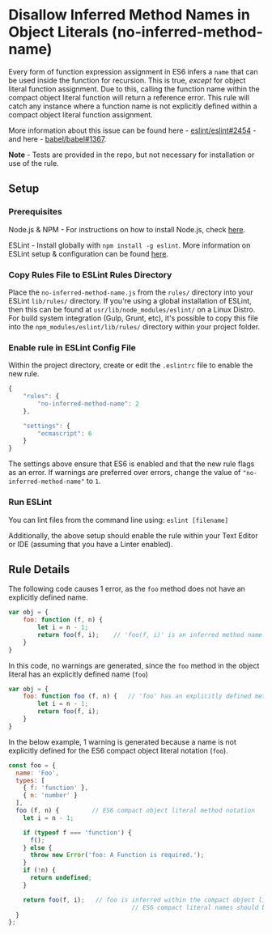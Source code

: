 # Disallow Inferred Method Names in Object Literals (no-inferred-method-name)

Every form of function expression assignment in ES6 infers a `name` that can be used inside the function for recursion. This is true, _except_ for object literal function assignment. Due to this, calling the function name within the compact object literal function will return a reference error. This rule will catch any instance where a function name is not explicitly defined within a compact object literal function assignment.

More information about this issue can be found here - [eslint/eslint#2454](https://github.com/eslint/eslint/issues/2454#issuecomment-100285220) - and here - [babel/babel#1367](https://github.com/babel/babel/issues/1367).

**Note** - Tests are provided in the repo, but not necessary for installation or use of the rule.

## Setup

### Prerequisites

Node.js & NPM - For instructions on how to install Node.js, check [here](https://nodejs.org/).

ESLint - Install globally with `npm install -g eslint`. More information on ESLint setup & configuration can be found [here](http://eslint.org/).

### Copy Rules File to ESLint Rules Directory

Place the `no-inferred-method-name.js` from the `rules/` directory into your ESLint `lib/rules/` directory. If you're using a global installation of ESLint, then this can be found at `usr/lib/node_modules/eslint/` on a Linux Distro. For build system integration (Gulp, Grunt, etc), it's possible to copy this file into the `npm_modules/eslint/lib/rules/` directory within your project folder.

### Enable rule in ESLint Config File

Within the project directory, create or edit the `.eslintrc` file to enable the new rule.

```js
{
    "rules": {
        "no-inferred-method-name": 2
    },

    "settings": {
        "ecmascript": 6
    }
}
```

The settings above ensure that ES6 is enabled and that the new rule flags as an error. If warnings are preferred over errors, change the value of `"no-inferred-method-name"` to `1`.

### Run ESLint

You can lint files from the command line using:
`eslint [filename]`

Additionally, the above setup should enable the rule within your Text Editor or IDE (assuming that you have a Linter enabled).

## Rule Details

The following code causes 1 error, as the `foo` method does not have an explicitly defined name.

```js
var obj = {
	foo: function (f, n) {
		let i = n - 1;
		return foo(f, i);    // 'foo(f, i)' is an inferred method name
	}
}
```

In this code, no warnings are generated, since the `foo` method in the object literal has an explicitly defined name (`foo`)

```js
var obj = {
	foo: function foo (f, n) {   // 'foo' has an explicitly defined method name
		let i = n - 1;
		return foo(f, i);
	}
}
```
In the below example, 1 warning is generated because a name is not explicitly defined for the ES6 compact object literal notation (`foo`).

```js
const foo = {
  name: 'Foo',
  types: [
    { f: 'function' },
    { n: 'number' }
  ],
  foo (f, n) {         // ES6 compact object literal method notation
    let i = n - 1;

    if (typeof f === 'function') {
      f();
    } else {
      throw new Error('foo: A Function is required.');
    }
    if (!n) {
      return undefined;
    }

    return foo(f, i);   // foo is inferred within the compact object literal
    					          // ES6 compact literal names should be explicitly defined
  }
};
```
